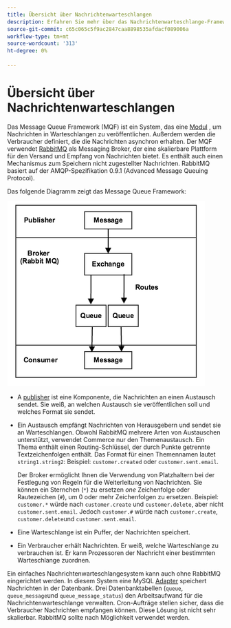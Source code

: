 ```yaml
---
title: Übersicht über Nachrichtenwarteschlangen
description: Erfahren Sie mehr über das Nachrichtenwarteschlange-Framework und dessen Funktionsweise mit der Adobe Commerce- und Magento Open Source-Anwendung.
source-git-commit: c65c065c5f9ac2847caa8898535afdacf089006a
workflow-type: tm+mt
source-wordcount: '313'
ht-degree: 0%

---
```



# Übersicht über Nachrichtenwarteschlangen

Das Message Queue Framework (MQF) ist ein System, das eine [Modul](https://glossary.magento.com/module) , um Nachrichten in Warteschlangen zu veröffentlichen. Außerdem werden die Verbraucher definiert, die die Nachrichten asynchron erhalten. Der MQF verwendet [RabbitMQ](https://www.rabbitmq.com) als Messaging Broker, der eine skalierbare Plattform für den Versand und Empfang von Nachrichten bietet. Es enthält auch einen Mechanismus zum Speichern nicht zugestellter Nachrichten. RabbitMQ basiert auf der AMQP-Spezifikation 0.9.1 (Advanced Message Queuing Protocol).

Das folgende Diagramm zeigt das Message Queue Framework:

![Message Queue Framework](../../assets/configuration/mq-framework.png)

- A [publisher](https://glossary.magento.com/publisher-subscriber-pattern) ist eine Komponente, die Nachrichten an einen Austausch sendet. Sie weiß, an welchen Austausch sie veröffentlichen soll und welches Format sie sendet.

- Ein Austausch empfängt Nachrichten von Herausgebern und sendet sie an Warteschlangen. Obwohl RabbitMQ mehrere Arten von Austauschen unterstützt, verwendet Commerce nur den Themenaustausch. Ein Thema enthält einen Routing-Schlüssel, der durch Punkte getrennte Textzeichenfolgen enthält. Das Format für einen Themennamen lautet `string1.string2`: Beispiel: `customer.created` oder `customer.sent.email`.

   Der Broker ermöglicht Ihnen die Verwendung von Platzhaltern bei der Festlegung von Regeln für die Weiterleitung von Nachrichten. Sie können ein Sternchen (`*`) zu ersetzen _one_ Zeichenfolge oder Rautezeichen (`#`), um 0 oder mehr Zeichenfolgen zu ersetzen. Beispiel: `customer.*` würde nach `customer.create` und `customer.delete`, aber nicht `customer.sent.email`. Jedoch `customer.#` würde nach `customer.create`,  `customer.delete`und `customer.sent.email`.

- Eine Warteschlange ist ein Puffer, der Nachrichten speichert.

- Ein Verbraucher erhält Nachrichten. Er weiß, welche Warteschlange zu verbrauchen ist. Er kann Prozessoren der Nachricht einer bestimmten Warteschlange zuordnen.

Ein einfaches Nachrichtenwarteschlangesystem kann auch ohne RabbitMQ eingerichtet werden. In diesem System eine MySQL [Adapter](https://glossary.magento.com/adapter) speichert Nachrichten in der Datenbank. Drei Datenbanktabellen (`queue`, `queue_message`und `queue_message_status`) den Arbeitsaufwand für die Nachrichtenwarteschlange verwalten. Cron-Aufträge stellen sicher, dass die Verbraucher Nachrichten empfangen können. Diese Lösung ist nicht sehr skalierbar. RabbitMQ sollte nach Möglichkeit verwendet werden.
